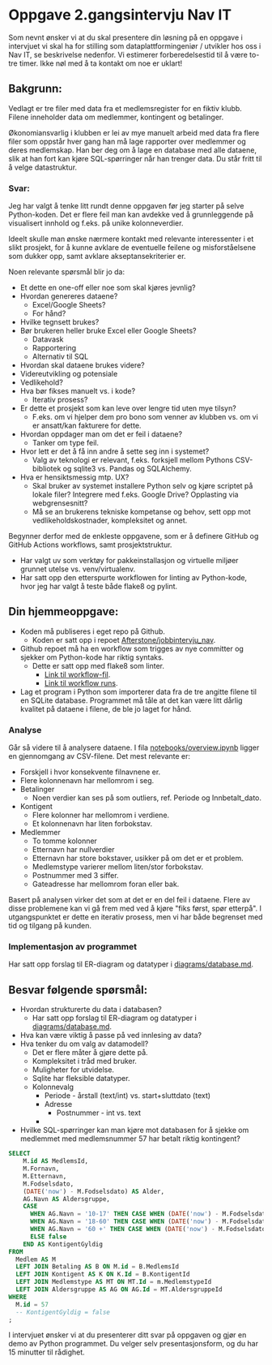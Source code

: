 # Oppgave 2.gangsintervju Nav IT

Som nevnt ønsker vi at du skal presentere din løsning på en oppgave i intervjuet vi skal ha for stilling som dataplattformingeniør / utvikler hos oss i Nav IT, se beskrivelse nedenfor. Vi estimerer forberedelsestid til å være to-tre timer. Ikke nøl med å ta kontakt om noe er uklart!

## Bakgrunn:
Vedlagt er tre filer med data fra et medlemsregister for en fiktiv klubb. Filene inneholder data om medlemmer, kontingent og betalinger.

Økonomiansvarlig i klubben er lei av mye manuelt arbeid med data fra flere filer som oppstår hver gang han må lage rapporter over medlemmer og deres medlemskap. Han ber deg om å lage en database med alle dataene, slik at han fort kan kjøre SQL-spørringer når han trenger data. Du står fritt til å velge datastruktur.

### Svar:

Jeg har valgt å tenke litt rundt denne oppgaven før jeg starter på selve Python-koden. Det er flere feil man kan avdekke ved å grunnleggende på visualisert innhold og f.eks. på unike kolonneverdier.

Ideelt skulle man ønske nærmere kontakt med relevante interessenter i et slikt prosjekt, for å kunne avklare de eventuelle feilene og misforståelsene som dukker opp, samt avklare akseptansekriterier er.

Noen relevante spørsmål blir jo da:
- Et dette en one-off eller noe som skal kjøres jevnlig?
- Hvordan genereres dataene?
  - Excel/Google Sheets?
  - For hånd?
- Hvilke tegnsett brukes?
- Bør brukeren heller bruke Excel eller Google Sheets?
  - Datavask
  - Rapportering
  - Alternativ til SQL
- Hvordan skal dataene brukes videre?
- Videreutvikling og potensiale
- Vedlikehold?
- Hva bør fikses manuelt vs. i kode?
  - Iterativ prosess?
- Er dette et prosjekt som kan leve over lengre tid uten mye tilsyn?
  - F.eks. om vi hjelper dem pro bono som venner av klubben vs. om vi er ansatt/kan fakturere for dette.
- Hvordan oppdager man om det er feil i dataene?
  - Tanker om type feil.
- Hvor lett er det å få inn andre å sette seg inn i systemet?
  - Valg av teknologi er relevant, f.eks. forksjell mellom Pythons CSV-bibliotek og sqlite3 vs. Pandas og SQLAlchemy.
- Hva er hensiktsmessig mtp. UX?
  - Skal bruker av systemet installere Python selv og kjøre scriptet på lokale filer? Integrere med f.eks. Google Drive? Opplasting via webgrensesnitt?
  - Må se an brukerens tekniske kompetanse og behov, sett opp mot vedlikeholdskostnader, kompleksitet og annet.

Begynner derfor med de enkleste oppgavene, som er å definere GitHub og GitHub Actions workflows, samt prosjektstruktur.
- Har valgt uv som verktøy for pakkeinstallasjon og virtuelle miljøer grunnet utelse vs. venv/virtualenv.
- Har satt opp den etterspurte workflowen for linting av Python-kode, hvor jeg har valgt å teste både flake8 og pylint.



## Din hjemmeoppgave:

- Koden må publiseres i eget repo på Github.
  - Koden er satt opp i repoet [Afterstone/jobbintervju_nav](https://github.com/Afterstone/jobbintervju_nav/).
- Github repoet må ha en workflow som trigges av nye committer og sjekker om Python-kode har riktig syntaks.
  - Dette er satt opp med flake8 som linter.
    - [Link til workflow-fil](https://github.com/Afterstone/jobbintervju_nav/blob/main/.github/workflows/linting.yaml).
    - [Link til workflow runs](https://github.com/Afterstone/jobbintervju_nav/actions/workflows/linting.yaml).
- Lag et program i Python som importerer data fra de tre angitte filene til en SQLite database. Programmet må tåle at det kan være litt dårlig kvalitet på dataene i filene, de ble jo laget for hånd.

### Analyse

Går så videre til å analysere dataene. I fila [notebooks/overview.ipynb](notebooks/overview.ipynb) ligger en gjennomgang av CSV-filene. Det mest relevante er:
- Forskjell i hvor konsekvente filnavnene er.
- Flere kolonnenavn har mellomrom i seg.
- Betalinger
  - Noen verdier kan ses på som outliers, ref. Periode og Innbetalt_dato.
- Kontigent
  - Flere kolonner har mellomrom i verdiene.
  - Et kolonnenavn har liten forbokstav.
- Medlemmer
  - To tomme kolonner
  - Etternavn har nullverdier
  - Etternavn har store bokstaver, usikker på om det er et problem.
  - Medlemstype varierer mellom liten/stor forbokstav.
  - Postnummer med 3 siffer.
  - Gateadresse har mellomrom foran eller bak.

Basert på analysen virker det som at det er en del feil i dataene. Flere av disse problemene kan vi gå frem med ved å kjøre "fiks først, spør etterpå". I utgangspunktet er dette en iterativ prosess, men vi har både begrenset med tid og tilgang på kunden.

### Implementasjon av programmet

Har satt opp forslag til ER-diagram og datatyper i [diagrams/database.md](diagrams/database.md).

## Besvar følgende spørsmål:
- Hvordan strukturerte du data i databasen?
  - Har satt opp forslag til ER-diagram og datatyper i [diagrams/database.md](diagrams/database.md).
- Hva kan være viktig å passe på ved innlesing av data?
- Hva tenker du om valg av datamodell?
  - Det er flere måter å gjøre dette på.
  - Kompleksitet i tråd med bruker.
  - Muligheter for utvidelse.
  - Sqlite har fleksible datatyper.
  - Kolonnevalg
    - Periode - årstall (text/int) vs. start+sluttdato (text)
    - Adresse
      - Postnummer - int vs. text
    - 
- Hvilke SQL-spørringer kan man kjøre mot databasen for å sjekke om medlemmet med medlemsnummer 57 har betalt riktig kontingent?
  
```sql
SELECT
    M.id AS MedlemsId,
    M.Fornavn,
    M.Etternavn,
    M.Fodselsdato,
    (DATE('now') - M.Fodselsdato) AS Alder,
    AG.Navn AS Aldersgruppe,
    CASE
      WHEN AG.Navn = '10-17' THEN CASE WHEN (DATE('now') - M.Fodselsdato) >= 10 AND (DATE('now') - M.Fodselsdato) < 17 THEN true ELSE false END
      WHEN AG.Navn = '18-60' THEN CASE WHEN (DATE('now') - M.Fodselsdato) >= 18 AND (DATE('now') - M.Fodselsdato) < 60 THEN true ELSE false END
      WHEN AG.Navn = '60 +' THEN CASE WHEN (DATE('now') - M.Fodselsdato) >= 60 THEN true ELSE false END
      ELSE false
    END AS KontigentGyldig
FROM
  Medlem AS M
  LEFT JOIN Betaling AS B ON M.id = B.MedlemsId
  LEFT JOIN Kontigent AS K ON K.Id = B.KontigentId
  LEFT JOIN Medlemstype AS MT ON MT.Id = m.MedlemstypeId
  LEFT JOIN Aldersgruppe AS AG ON AG.Id = MT.AldersgruppeId
WHERE
  M.id = 57
  -- KontigentGyldig = false
;
```

I intervjuet ønsker vi at du presenterer ditt svar på oppgaven og gjør en demo av Python programmet. Du velger selv presentasjonsform, og du har 15 minutter til rådighet.
